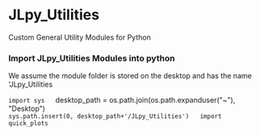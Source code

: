 # JLpy_Utilities
Custom General Utility Modules for Python


### Import JLpy_Utilities Modules into python

We assume the module folder is stored on the desktop and has the name 'JLpy_Utilities

`import sys  
`desktop_path = os.path.join(os.path.expanduser("~"), "Desktop")  
`sys.path.insert(0, desktop_path+'/JLpy_Utilities')  
import quick_plots`
